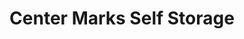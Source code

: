 ---
title: "Center Marks Self Storage"
url: /brunswick/center-marks-self-storage/
shop: storage rental
---
